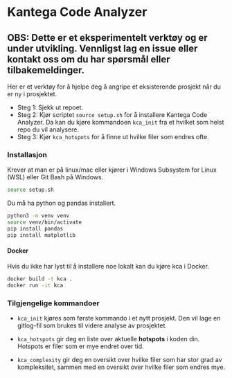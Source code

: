 # Kantega Code Analyzer

## OBS: Dette er et eksperimentelt verktøy og er under utvikling. Vennligst lag en issue eller kontakt oss om du har spørsmål eller tilbakemeldinger.

Her er et verktøy for å hjelpe deg å angripe et eksisterende prosjekt når du er ny i prosjektet.

* Steg 1:
Sjekk ut repoet.
* Steg 2: Kjør scriptet `source setup.sh` for å installere Kantega Code Analyzer. Da kan du kjøre kommandoen `kca_init` fra et hvilket som helst repo du vil analysere.
* Steg 3: Kjør `kca_hotspots` for å finne ut hvilke filer som endres ofte.

### Installasjon

Krever at man er på linux/mac eller kjører i Windows Subsystem for Linux (WSL) eller Git Bash på Windows.
```bash
source setup.sh
```

Du må ha python og pandas installert.

```bash
python3 -m venv venv
source venv/bin/activate
pip install pandas
pip install matplotlib
```

#### Docker

Hvis du ikke har lyst til å installere noe lokalt kan du kjøre kca i Docker.

```bash
docker build -t kca .
docker run -it kca
```




### Tilgjengelige kommandoer
* `kca_init` kjøres som første kommando i et nytt prosjekt. Den vil lage en gitlog-fil som brukes til videre analyse av prosjektet.

* `kca_hotspots` gir deg en liste over aktuelle **hotspots** i koden din. Hotspots er filer som er mye endret over tid.

* `kca_complexity` gir deg en oversikt over hvilke filer som har stor grad av kompleksitet, sammen med en oversikt over hvilke filer som endres mye.

